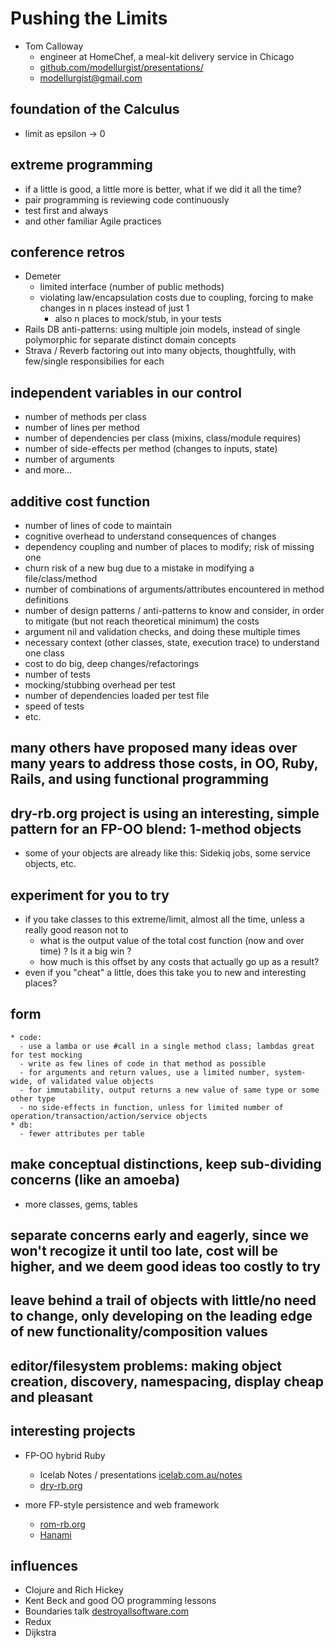 # Pushing the Limits

- Tom Calloway
  * engineer at HomeChef, a meal-kit delivery service in Chicago
  * [github.com/modellurgist/presentations/]()
  * modellurgist@gmail.com

## foundation of the Calculus
  - limit as epsilon -> 0

## extreme programming
  - if a little is good, a little more is better, what if we did it all the time?
  - pair programming is reviewing code continuously
  - test first and always
  - and other familiar Agile practices

## conference retros
  - Demeter
    * limited interface (number of public methods)
    * violating law/encapsulation costs due to coupling, forcing to make changes in n places instead of just 1
      - also n places to mock/stub, in your tests
  - Rails DB anti-patterns:  using multiple join models, instead of single polymorphic for separate distinct domain concepts
  - Strava / Reverb factoring out into many objects, thoughtfully, with few/single responsibilies for each

## independent variables in our control
  - number of methods per class
  - number of lines per method
  - number of dependencies per class (mixins, class/module requires)
  - number of side-effects per method (changes to inputs, state)
  - number of arguments
  - and more...

## additive cost function
  - number of lines of code to maintain
  - cognitive overhead to understand consequences of changes
  - dependency coupling and number of places to modify; risk of missing one
  - churn risk of a new bug due to a mistake in modifying a file/class/method
  - number of combinations of arguments/attributes encountered in method definitions
  - number of design patterns / anti-patterns to know and consider, in order to mitigate (but not reach theoretical minimum) the costs
  - argument nil and validation checks, and doing these multiple times
  - necessary context (other classes, state, execution trace) to understand one class
  - cost to do big, deep changes/refactorings
  - number of tests
  - mocking/stubbing overhead per test
  - number of dependencies loaded per test file
  - speed of tests
  - etc.

## many others have proposed many ideas over many years to address those costs, in OO, Ruby, Rails, and using functional programming

## dry-rb.org project is using an interesting, simple pattern for an FP-OO blend:  1-method objects
  - some of your objects are already like this:  Sidekiq jobs, some service objects, etc.

## experiment for you to try
  - if you take classes to this extreme/limit, almost all the time, unless a really good reason not to
    * what is the output value of the total cost function (now and over time) ?  Is it a big win ?
    * how much is this offset by any costs that actually go up as a result?
  - even if you "cheat" a little, does this take you to new and
    interesting places?

## form
    * code:
      - use a lamba or use #call in a single method class; lambdas great for test mocking
      - write as few lines of code in that method as possible
      - for arguments and return values, use a limited number, system-wide, of validated value objects
      - for immutability, output returns a new value of same type or some other type
      - no side-effects in function, unless for limited number of operation/transaction/action/service objects
    * db:
      - fewer attributes per table

## make conceptual distinctions, keep sub-dividing concerns (like an amoeba)
  - more classes, gems, tables

## separate concerns early and eagerly, since we won't recogize it until too late, cost will be higher, and we deem good ideas too costly to try

## leave behind a trail of objects with little/no need to change, only developing on the leading edge of new functionality/composition values

## editor/filesystem problems:  making object creation, discovery, namespacing, display cheap and pleasant

## interesting projects

  - FP-OO hybrid Ruby
    - Icelab Notes / presentations [icelab.com.au/notes]()
    - [dry-rb.org]()

  - more FP-style persistence and web framework
    - [rom-rb.org]()
    - [Hanami](hanamirb.com)

## influences
  - Clojure and Rich Hickey
  - Kent Beck and good OO programming lessons
  - Boundaries talk [destroyallsoftware.com]()
  - Redux
  - Dijkstra

